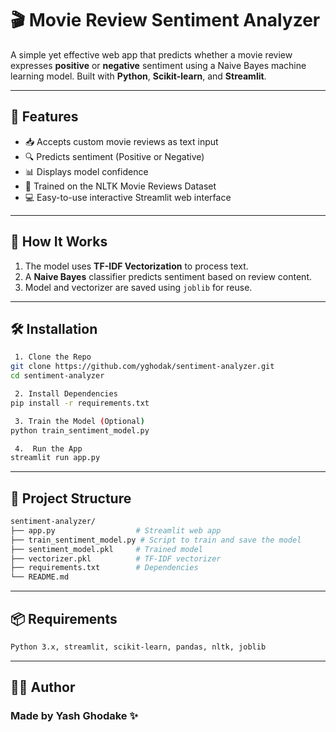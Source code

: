 # 🎬 Movie Review Sentiment Analyzer

A simple yet effective web app that predicts whether a movie review expresses **positive** or **negative** sentiment using a Naive Bayes machine learning model. Built with **Python**, **Scikit-learn**, and **Streamlit**.

---

## 🌟 Features

- 📥 Accepts custom movie reviews as text input  
- 🔍 Predicts sentiment (Positive or Negative)  
- 📊 Displays model confidence  
- 🤖 Trained on the NLTK Movie Reviews Dataset  
- 💻 Easy-to-use interactive Streamlit web interface  

---


## 🧠 How It Works

1. The model uses **TF-IDF Vectorization** to process text.
2. A **Naive Bayes** classifier predicts sentiment based on review content.
3. Model and vectorizer are saved using `joblib` for reuse.

---

## 🛠️ Installation
```bash
 1. Clone the Repo
git clone https://github.com/yghodak/sentiment-analyzer.git
cd sentiment-analyzer

 2. Install Dependencies
pip install -r requirements.txt

 3. Train the Model (Optional)
python train_sentiment_model.py

 4.  Run the App
streamlit run app.py
```

---

## 📁 Project Structure
```bash
sentiment-analyzer/
├── app.py                  # Streamlit web app
├── train_sentiment_model.py # Script to train and save the model
├── sentiment_model.pkl     # Trained model
├── vectorizer.pkl          # TF-IDF vectorizer
├── requirements.txt        # Dependencies
└── README.md
```

---

## 📦 Requirements
```bash
Python 3.x, streamlit, scikit-learn, pandas, nltk, joblib
```
---

## 🧑‍💻 Author

### Made by Yash Ghodake ✨

